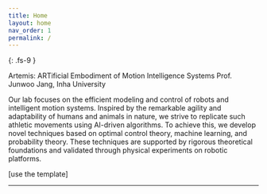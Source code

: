 ```yaml
---
title: Home
layout: home
nav_order: 1
permalink: /
---
```


{: .fs-9 }

Artemis: ARTificial Embodiment of Motion Intelligence Systems
Prof. Junwoo Jang, Inha University

Our lab focuses on the efficient modeling and control of robots and intelligent motion systems. Inspired by the remarkable agility and adaptability of humans and animals in nature, we strive to replicate such athletic movements using AI-driven algorithms. To achieve this, we develop novel techniques based on optimal control theory, machine learning, and probability theory. These techniques are supported by rigorous theoretical foundations and validated through physical experiments on robotic platforms.
 
[use the template]

----
[use this template]: https://github.com/just-the-docs/just-the-docs-template/generate
